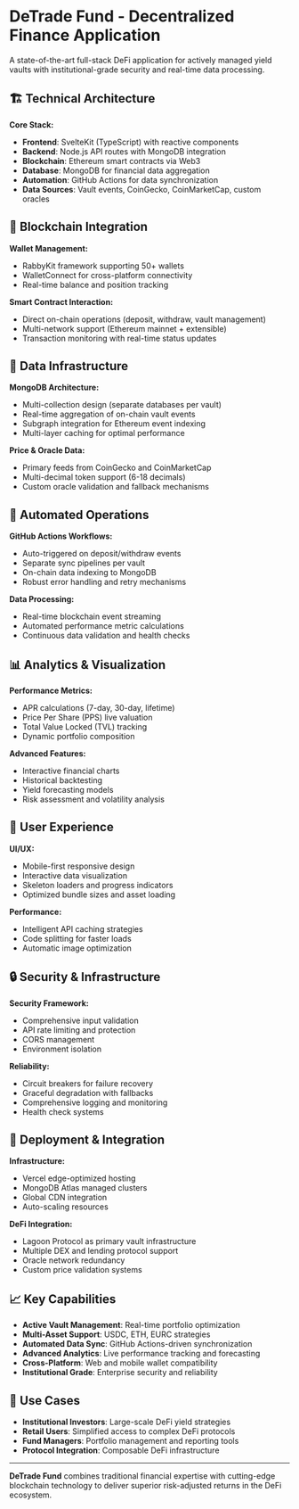 # DeTrade Fund - Decentralized Finance Application

A state-of-the-art full-stack DeFi application for actively managed yield vaults with institutional-grade security and real-time data processing.

## 🏗️ Technical Architecture

**Core Stack:**
- **Frontend**: SvelteKit (TypeScript) with reactive components
- **Backend**: Node.js API routes with MongoDB integration  
- **Blockchain**: Ethereum smart contracts via Web3
- **Database**: MongoDB for financial data aggregation
- **Automation**: GitHub Actions for data synchronization
- **Data Sources**: Vault events, CoinGecko, CoinMarketCap, custom oracles

## 🔗 Blockchain Integration

**Wallet Management:**
- RabbyKit framework supporting 50+ wallets
- WalletConnect for cross-platform connectivity
- Real-time balance and position tracking

**Smart Contract Interaction:**
- Direct on-chain operations (deposit, withdraw, vault management)
- Multi-network support (Ethereum mainnet + extensible)
- Transaction monitoring with real-time status updates

## 💾 Data Infrastructure

**MongoDB Architecture:**
- Multi-collection design (separate databases per vault)
- Real-time aggregation of on-chain vault events
- Subgraph integration for Ethereum event indexing
- Multi-layer caching for optimal performance

**Price & Oracle Data:**
- Primary feeds from CoinGecko and CoinMarketCap
- Multi-decimal token support (6-18 decimals)
- Custom oracle validation and fallback mechanisms

## 🤖 Automated Operations

**GitHub Actions Workflows:**
- Auto-triggered on deposit/withdraw events
- Separate sync pipelines per vault
- On-chain data indexing to MongoDB
- Robust error handling and retry mechanisms

**Data Processing:**
- Real-time blockchain event streaming
- Automated performance metric calculations
- Continuous data validation and health checks

## 📊 Analytics & Visualization

**Performance Metrics:**
- APR calculations (7-day, 30-day, lifetime)
- Price Per Share (PPS) live valuation
- Total Value Locked (TVL) tracking
- Dynamic portfolio composition

**Advanced Features:**
- Interactive financial charts
- Historical backtesting
- Yield forecasting models
- Risk assessment and volatility analysis

## 🎨 User Experience

**UI/UX:**
- Mobile-first responsive design
- Interactive data visualization
- Skeleton loaders and progress indicators
- Optimized bundle sizes and asset loading

**Performance:**
- Intelligent API caching strategies
- Code splitting for faster loads
- Automatic image optimization

## 🔒 Security & Infrastructure

**Security Framework:**
- Comprehensive input validation
- API rate limiting and protection
- CORS management
- Environment isolation

**Reliability:**
- Circuit breakers for failure recovery
- Graceful degradation with fallbacks
- Comprehensive logging and monitoring
- Health check systems

## 🚀 Deployment & Integration

**Infrastructure:**
- Vercel edge-optimized hosting
- MongoDB Atlas managed clusters
- Global CDN integration
- Auto-scaling resources

**DeFi Integration:**
- Lagoon Protocol as primary vault infrastructure
- Multiple DEX and lending protocol support
- Oracle network redundancy
- Custom price validation systems

## 📈 Key Capabilities

- **Active Vault Management**: Real-time portfolio optimization
- **Multi-Asset Support**: USDC, ETH, EURC strategies
- **Automated Data Sync**: GitHub Actions-driven synchronization
- **Advanced Analytics**: Live performance tracking and forecasting
- **Cross-Platform**: Web and mobile wallet compatibility
- **Institutional Grade**: Enterprise security and reliability

## 🎯 Use Cases

- **Institutional Investors**: Large-scale DeFi yield strategies
- **Retail Users**: Simplified access to complex DeFi protocols
- **Fund Managers**: Portfolio management and reporting tools
- **Protocol Integration**: Composable DeFi infrastructure

---

**DeTrade Fund** combines traditional financial expertise with cutting-edge blockchain technology to deliver superior risk-adjusted returns in the DeFi ecosystem.
